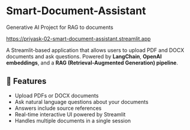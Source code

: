 # Smart-Document-Assistant
Generative AI Project for RAG to documents


https://priyask-02-smart-document-assistant.streamlit.app


A Streamlit-based application that allows users to upload PDF and DOCX documents and ask questions. Powered by **LangChain**, **OpenAI embeddings**, and a **RAG (Retrieval-Augmented Generation) pipeline**.

## 🌟 Features
- Upload PDFs or DOCX documents
- Ask natural language questions about your documents
- Answers include source references
- Real-time interactive UI powered by Streamlit
- Handles multiple documents in a single session

